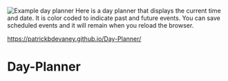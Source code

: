 ![Example day planner](https://user-images.githubusercontent.com/79435941/114464992-83a55080-9bb4-11eb-898b-eb0319336332.png)
Here is a day planner that displays the current time and date. It is color coded to indicate past and future events. You can save scheduled events and it will remain when you reload the browser.

https://patrickbdevaney.github.io/Day-Planner/

# Day-Planner
